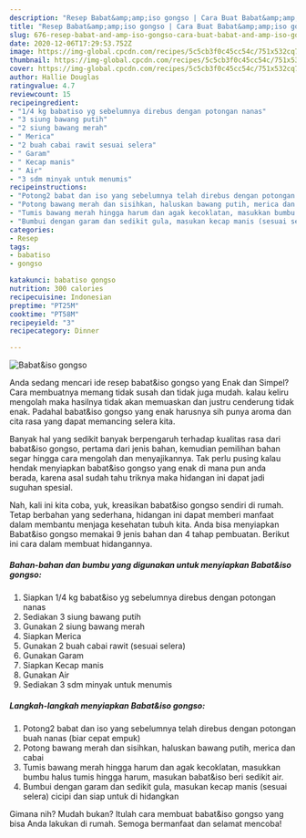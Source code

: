 ```yaml
---
description: "Resep Babat&amp;amp;iso gongso | Cara Buat Babat&amp;amp;iso gongso Yang Paling Enak"
title: "Resep Babat&amp;amp;iso gongso | Cara Buat Babat&amp;amp;iso gongso Yang Paling Enak"
slug: 676-resep-babat-and-amp-iso-gongso-cara-buat-babat-and-amp-iso-gongso-yang-paling-enak
date: 2020-12-06T17:29:53.752Z
image: https://img-global.cpcdn.com/recipes/5c5cb3f0c45cc54c/751x532cq70/babatiso-gongso-foto-resep-utama.jpg
thumbnail: https://img-global.cpcdn.com/recipes/5c5cb3f0c45cc54c/751x532cq70/babatiso-gongso-foto-resep-utama.jpg
cover: https://img-global.cpcdn.com/recipes/5c5cb3f0c45cc54c/751x532cq70/babatiso-gongso-foto-resep-utama.jpg
author: Hallie Douglas
ratingvalue: 4.7
reviewcount: 15
recipeingredient:
- "1/4 kg babatiso yg sebelumnya direbus dengan potongan nanas"
- "3 siung bawang putih"
- "2 siung bawang merah"
- " Merica"
- "2 buah cabai rawit sesuai selera"
- " Garam"
- " Kecap manis"
- " Air"
- "3 sdm minyak untuk menumis"
recipeinstructions:
- "Potong2 babat dan iso yang sebelumnya telah direbus dengan potongan buah nanas (biar cepat empuk)"
- "Potong bawang merah dan sisihkan, haluskan bawang putih, merica dan cabai"
- "Tumis bawang merah hingga harum dan agak kecoklatan, masukkan bumbu halus tumis hingga harum, masukan babat&amp;iso beri sedikit air."
- "Bumbui dengan garam dan sedikit gula, masukan kecap manis (sesuai selera) cicipi dan siap untuk di hidangkan"
categories:
- Resep
tags:
- babatiso
- gongso

katakunci: babatiso gongso 
nutrition: 300 calories
recipecuisine: Indonesian
preptime: "PT25M"
cooktime: "PT58M"
recipeyield: "3"
recipecategory: Dinner

---
```



![Babat&amp;iso gongso](https://img-global.cpcdn.com/recipes/5c5cb3f0c45cc54c/751x532cq70/babatiso-gongso-foto-resep-utama.jpg)

Anda sedang mencari ide resep babat&amp;iso gongso yang Enak dan Simpel? Cara membuatnya memang tidak susah dan tidak juga mudah. kalau keliru mengolah maka hasilnya tidak akan memuaskan dan justru cenderung tidak enak. Padahal babat&amp;iso gongso yang enak harusnya sih punya aroma dan cita rasa yang dapat memancing selera kita.



Banyak hal yang sedikit banyak berpengaruh terhadap kualitas rasa dari babat&amp;iso gongso, pertama dari jenis bahan, kemudian pemilihan bahan segar hingga cara mengolah dan menyajikannya. Tak perlu pusing kalau hendak menyiapkan babat&amp;iso gongso yang enak di mana pun anda berada, karena asal sudah tahu triknya maka hidangan ini dapat jadi suguhan spesial.


Nah, kali ini kita coba, yuk, kreasikan babat&amp;iso gongso sendiri di rumah. Tetap berbahan yang sederhana, hidangan ini dapat memberi manfaat dalam membantu menjaga kesehatan tubuh kita. Anda bisa menyiapkan Babat&amp;iso gongso memakai 9 jenis bahan dan 4 tahap pembuatan. Berikut ini cara dalam membuat hidangannya.

<!--inarticleads1-->

##### Bahan-bahan dan bumbu yang digunakan untuk menyiapkan Babat&amp;iso gongso:

1. Siapkan 1/4 kg babat&amp;iso yg sebelumnya direbus dengan potongan nanas
1. Sediakan 3 siung bawang putih
1. Gunakan 2 siung bawang merah
1. Siapkan  Merica
1. Gunakan 2 buah cabai rawit (sesuai selera)
1. Gunakan  Garam
1. Siapkan  Kecap manis
1. Gunakan  Air
1. Sediakan 3 sdm minyak untuk menumis




<!--inarticleads2-->

##### Langkah-langkah menyiapkan Babat&amp;iso gongso:

1. Potong2 babat dan iso yang sebelumnya telah direbus dengan potongan buah nanas (biar cepat empuk)
1. Potong bawang merah dan sisihkan, haluskan bawang putih, merica dan cabai
1. Tumis bawang merah hingga harum dan agak kecoklatan, masukkan bumbu halus tumis hingga harum, masukan babat&amp;iso beri sedikit air.
1. Bumbui dengan garam dan sedikit gula, masukan kecap manis (sesuai selera) cicipi dan siap untuk di hidangkan




Gimana nih? Mudah bukan? Itulah cara membuat babat&amp;iso gongso yang bisa Anda lakukan di rumah. Semoga bermanfaat dan selamat mencoba!
